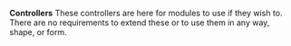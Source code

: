**Controllers**
These controllers are here for modules to use if they wish to.  There are no requirements to extend these or to use them in any way, shape, or form.